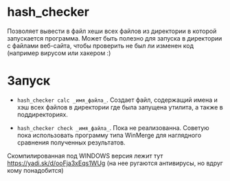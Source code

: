 # hash_checker
Позволяет вывести в файл хеши всех файлов из директории в которой запускается программа. 
Может быть полезно для запуска в директории с файлами веб-сайта, чтобы проверить не был ли изменен код (например вирусом или хакером :) 


# Запуск
- `hash_checker calc _имя_файла_`. Создает файл, содержащий имена и хэш всех файлов в директории где была запущена утилита, а также в поддиректориях.

- `hash_checker check _имя_файла_`. Пока не реализованна. Советую пока использовать программу типа WinMerge для наглядного сравнения полученных результатов.

Скомпилированная под WINDOWS версия лежит тут https://yadi.sk/d/ooFja3xEqs1WUg (на нее ругаются антивирусы, но вдруг кому понадобится)
